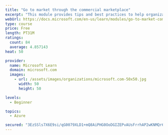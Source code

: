 ```yaml
---
title: "Go to market through the commercial marketplace"
excerpt: "This module provides tips and best practices to help organizations create their business plan for success in the commercial marketplace"
webUrl: https://docs.microsoft.com/en-us/learn/modules/go-to-market-commercial-marketplace/
type: course
price: Free
length: PT31M
ratings:
  count: 84
  average: 4.857143
heat: 50

provider:
  name: Microsoft Learn
  domain: microsoft.com
  images:
    - url: /assets/images/organizations/microsoft.com-50x50.jpg
      width: 50
      height: 50

levels:
  - Beginner

topics:
  - Azure

secured: "3EzSSls7X6E9si/qG0079XLD1+mQ8AiPHG0OoDGIZEPvAUsFrrhAP2wKNMQr6f94sCi7yhjW+Q5Q+HLsRFjT9k0O6LjpwY3q8JZMzpEeHkIcRkVWkJS3ZjxCQx54FuXxG9g+Z0Fd8u22fczgLpbeRMcIbj9kuFKH4GUjR+fD55hLrpeFLm+46D5a+DkKPeIRS5kZPNdDNFxe3pPcqmmyEJb6tmbamscdWSYVy/Eyydu/VDRUa4UD5JtdIN/3ojC+q2mL5Kx3ym3Dxxm9IZNSqfC7dQtPCb+A+yY1Ve2ZdRiJYy6N+pkAa8O6zKGiQcJ+DS6BIwYgMIikCjUItBGl27fRqx0ci7CEXQD4CC9oVIq2IcqEv7c26n0yi6rb6pOdgjPWBD19SRiYwOiTFCxyBI4W4ehAPsVrScICf44GxTM=;Jo1e8LHZxjX1fUvgW8Ofdw=="
---
```


